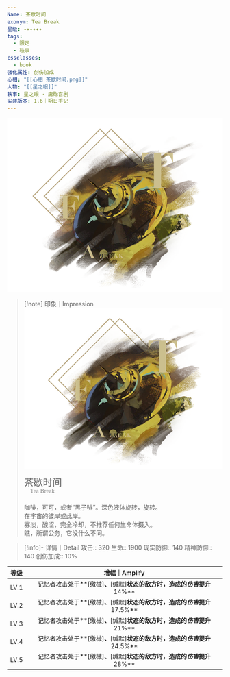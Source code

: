```yaml
---
Name: 茶歇时间
exonym: Tea Break
星级: ✦✦✦✦✦✦
tags:
  - 限定
  - 轶事
cssclasses:
  - book
强化属性: 创伤加成
心相: "[[心相 茶歇时间.png]]"
人物: "[[星之眼]]"
轶事: 星之眼 · 庸碌喜剧
实装版本: 1.6｜朔日手记
---
```

![cover](assets/茶歇时间｜Tea%20Break.assets/心相%20茶歇时间.png)

> [!note] 印象｜Impression
> ![心相 茶歇时间|inlL|300](assets/茶歇时间｜Tea%20Break.assets/心相%20茶歇时间.png)
> <p style="font-family: '家族宋', sans-serif; font-size: 22px; line-height: 0.75; text-indent: 0;">茶歇时间<br><span style="font-family: serif; font-size: 14px; color: #888888;">　Tea Break</span></p>
> 
> 咖啡，可可，或者“黑子啡”。深色液体旋转，旋转。  
> 在宇宙的彼岸或此岸。  
> 寡淡，酸涩，完全冷却，不推荐任何生命体摄入。  
> 瞧，所谓公务，它没什么不同。

> [!info]- 详情｜Detail
> 攻击:: 320
> 生命:: 1900
> 现实防御:: 140
> 精神防御:: 140
> 创伤加成:: 10%

| 等级 |                        增幅｜Amplify                         |
| :--: | :----------------------------------------------------------: |
| LV.1 | 记忆者攻击处于**[缴械]**、**[缄默]**状态的敌方时，造成的*伤害*提升**14%** |
| LV.2 | 记忆者攻击处于**[缴械]**、**[缄默]**状态的敌方时，造成的*伤害*提升**17.5%** |
| LV.3 | 记忆者攻击处于**[缴械]**、**[缄默]**状态的敌方时，造成的*伤害*提升**21%** |
| LV.4 | 记忆者攻击处于**[缴械]**、**[缄默]**状态的敌方时，造成的*伤害*提升**24.5%** |
| LV.5 | 记忆者攻击处于**[缴械]**、**[缄默]**状态的敌方时，造成的*伤害*提升**28%** |
